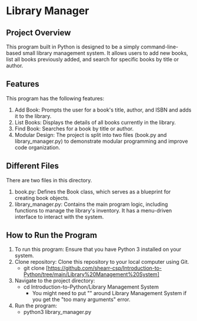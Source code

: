 # Library Manager
## Project Overview
This program built in Python is designed to be a simply command-line-based 
small library management system. It allows users to add new books, list all 
books previously added, and search for specific books by title or author. 

## Features
This program has the following features:
1. Add Book: Prompts the user for a book's title, author, and ISBN and adds it 
to the library.
2. List Books: Displays the details of all books currently in the library.
3. Find Book: Searches for a book by title or author.
4. Modular Design: The project is split into two files (book.py and 
library_manager.py) to demonstrate modular programming and improve code 
organization.

## Different Files
There are two files in this directory. 
1. book.py: Defines the Book class, which serves as a blueprint for creating 
book objects. 
2. library_manager.py: Contains the main program logic, including functions to 
manage the library's inventory. It has a menu-driven interface to interact with 
the system.

## How to Run the Program
1. To run this program: Ensure that you have Python 3 installed on your system.
2. Clone repository: Clone this repository to your local computer using Git.
   - git clone [https://github.com/shearr-csp/Introduction-to-Python/tree/main/Library%20Management%20System]
3. Navigate to the project directory:
   - cd Introduction-to-Python/Library Management System
      - You might need to put "" around Library Management System if you get 
        the "too many arguments" error. 
4. Run the program:
   - python3 library_manager.py


